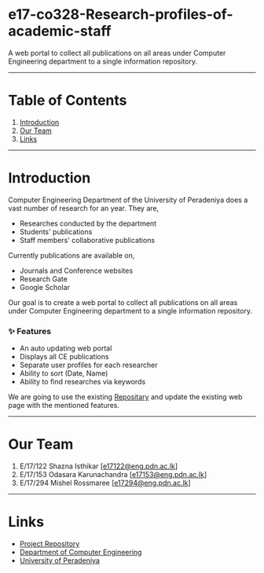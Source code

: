 # e17-co328-Research-profiles-of-academic-staff
A web portal to collect all publications on all areas under Computer Engineering department to a single information repository.

---
# Table of Contents
1. [Introduction](#introduction)
2. [Our Team](#our-team)
3. [Links](#links)

---

# Introduction
Computer Engineering Department of the University of Peradeniya does a vast number of research for an year. They are,
- Researches conducted by the department
- Students' publications
- Staff members' collaborative publications
  
 Currently publications are available on,
- Journals and Conference websites
- Research Gate
- Google Scholar

Our goal is to create a web portal to collect all publications on all areas under Computer Engineering department to a single information repository.

### ✨ Features
- An auto updating web portal
- Displays all CE publications
- Separate user profiles for each researcher
- Ability to sort (Date, Name)
- Ability to find researches via keywords

We are going to use the existing [Repositary](https://github.com/cepdnaclk/people.ce.pdn.ac.lk) and update the existing web page with the mentioned features.

---
# Our Team
1. E/17/122 Shazna Isthikar [[e17122@eng.pdn.ac.lk](mailto:e17122@eng.pdn.ac.lk)]
2. E/17/153 Odasara Karunachandra [[e17153@eng.pdn.ac.lk](mailto:e17153@eng.pdn.ac.lk)]
3. E/17/294 Mishel Rossmaree [[e17294@eng.pdn.ac.lk](mailto:e17294@eng.pdn.ac.lk)]
---
# Links
- [Project Repository](https://github.com/cepdnaclk/e17-co328-Research-profiles-of-academic-staff/)
- [Department of Computer Engineering](http://www.ce.pdn.ac.lk/)
- [University of Peradeniya](https://eng.pdn.ac.lk/)






